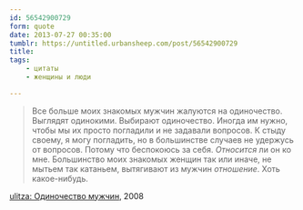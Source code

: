 ```yaml
---
id: 56542900729
form: quote
date: 2013-07-27 00:35:00
tumblr: https://untitled.urbansheep.com/post/56542900729
title: 
tags:
    - цитаты
    - женщины и люди

---
```


<blockquote>
Все больше моих знакомых мужчин жалуются на одиночество. Выглядят одинокими. Выбирают одиночество. Иногда им нужно, чтобы мы их просто погладили и не задавали вопросов. К стыду своему, я могу погладить, но в большинстве случаев не удержусь от вопросов. Потому что беспокоюсь за себя. <em>Относится</em> ли он ко мне. Большинство моих знакомых женщин так или иначе, не мытьем так катаньем, вытягивают из мужчин <em>отношение</em>. Хоть какое-нибудь.
</blockquote>

<a href="http://ulitza.livejournal.com/89236.html">ulitza: Одиночество мужчин</a>, 2008
